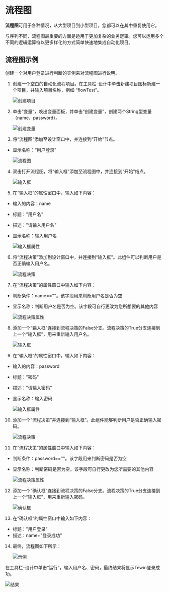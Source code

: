 # 流程图 
**流程图**可用于各种情况，从大型项目到小型项目，您都可以在其中重复使用它。

与序列不同，流程图最重要的方面是适用于更加复杂的业务逻辑。您可以运用多个不同的逻辑运算符以更多样化的方式简单快速地集成自动化项目。 

## 流程图示例 
创建一个对用户登录进行判断的实例来对流程图进行说明。

1. 创建一个空白的自动化流程项目。在工具栏-设计中单击新建项目图标新建一个项目，并输入项目名称，例如 “flowTest”。 

    ![创建项目](https://docimages.blob.core.chinacloudapi.cn/images/Studio/typeOfWorkflow/flow-createProject.png)

2. 单击“变量”，唤出变量面板，并单击“创建变量”，创建两个String型变量（name、password）。

    ![创建变量](https://docimages.blob.core.chinacloudapi.cn/images/Studio/typeOfWorkflow/flow-createVariables.png)

3. 将“流程图”添加至设计窗口中，并连接到“开始”节点。
 * 显示名称：“用户登录”

    ![流程图](https://docimages.blob.core.chinacloudapi.cn/images/Studio/typeOfWorkflow/flow-intoFlowchart.png)

4. 双击打开流程图，将“输入框”添加至流程图中，并连接到“开始”结点。

    ![输入框](https://docimages.blob.core.chinacloudapi.cn/images/Studio/typeOfWorkflow/flow-intoInput1.png)

5. 在“输入框”的属性窗口中，输入如下内容： 
 * 输入的内容：name 
 * 标题："用户名"
 * 描述："请输入用户名" 
 * 显示名称：输入用户名 

    ![输入框属性](https://docimages.blob.core.chinacloudapi.cn/images/Studio/typeOfWorkflow/flow-input1Properties.png)

6. 将“流程决策”添加到设计窗口中，并连接到“输入框”。此组件可以判断用户是否正确输入用户名。 

    ![流程决策](https://docimages.blob.core.chinacloudapi.cn/images/Studio/typeOfWorkflow/flow-intoDecision1.png)

7. 在“流程决策”的属性窗口中输入如下内容： 
 * 判断条件：name==""。该字段用来判断用户名是否为空 
 * 显示名称：判断用户名是否为空。该字段可自行更改为您所想要的其他内容 

    ![流程决策属性](https://docimages.blob.core.chinacloudapi.cn/images/Studio/typeOfWorkflow/flow-decision1Properties.png)

8. 添加一个“输入框”连接到流程决策的False分支。流程决策的True分支连接到上一个“输入框”，用来重新输入用户名。

    ![输入框](https://docimages.blob.core.chinacloudapi.cn/images/Studio/typeOfWorkflow/flow-intoInput2.png)

9. 在“输入框”的属性窗口中，输入如下内容： 
 * 输入的内容：password 
 * 标题："密码"
 * 描述："请输入密码"
 * 显示名称：输入密码 

    ![输入框属性](https://docimages.blob.core.chinacloudapi.cn/images/Studio/typeOfWorkflow/flow-input2Properties.png)

10. 添加一个“流程决策”并连接到“输入框”。此组件能够判断用户是否正确输入密码。 

    ![流程决策](https://docimages.blob.core.chinacloudapi.cn/images/Studio/typeOfWorkflow/flow-intoDecision2.png)

11. 在“流程决策”的属性窗口中输入如下内容： 
 * 判断条件：password==""。该字段用来判断密码是否为空 
 * 显示名称：判断密码是否为空。该字段可自行更改为您所需要的其他内容 

    ![流程决策属性](https://docimages.blob.core.chinacloudapi.cn/images/Studio/typeOfWorkflow/flow-decision2Properties.png)

12. 添加一个“确认框”连接到流程决策的False分支。流程决策的True分支连接到上一个“输入框”，用来重新输入密码。 

    ![确认框](https://docimages.blob.core.chinacloudapi.cn/images/Studio/typeOfWorkflow/flow-intoConfirm.png)

13. 在“确认框”的属性窗口中输入如下内容： 
 * 标题："用户登录"
 * 描述：name+"登录成功" 

14. 最终，流程图如下所示： 

    ![示例](https://docimages.blob.core.chinacloudapi.cn/images/Studio/typeOfWorkflow/flow-example.PNG)

在工具栏-设计中单击“运行”，输入用户名、密码，最终结果将显示Tewin登录成功。 

![结果](https://docimages.blob.core.chinacloudapi.cn/images/Studio/typeOfWorkflow/flow-result.png)

